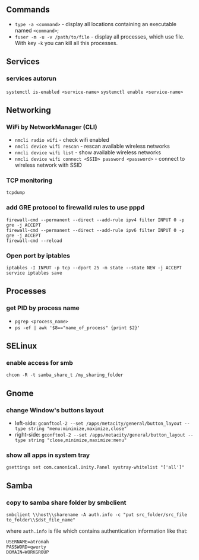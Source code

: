 Commands
--------
- `type -a <command>` - display all locations containing an executable named `<command>`;
- `fuser -m -u -v /path/to/file` - display all processes, which use file. 
With key `-k` you can kill all this processes.


Services
--------

### services autorun
```systemctl is-enabled <service-name>```
```systemctl enable <service-name>```


Networking
----------

### WiFi by NetworkManager (CLI)

- `nmcli radio wifi` - check wifi enabled 
- `nmcli device wifi rescan` - rescan available wireless networks 
- `nmcli device wifi list` - show available wireless networks
- `nmcli device wifi connect <SSID> password <password>` - connect to wireless network with SSID <SSID>


### TCP monitoring

```tcpdump```


### add GRE protocol to firewalld rules to use pppd

```
firewall-cmd --permanent --direct --add-rule ipv4 filter INPUT 0 -p gre -j ACCEPT
firewall-cmd --permanent --direct --add-rule ipv6 filter INPUT 0 -p gre -j ACCEPT
firewall-cmd --reload
```

### Open port by iptables
```
iptables -I INPUT -p tcp --dport 25 -m state --state NEW -j ACCEPT
service iptables save
```


Processes
---------

### get PID by process name
- `pgrep <process_name>` 
- `ps -ef | awk '$8=="name_of_process" {print $2}'`


SELinux
-------

### enable access for smb
```chcon -R -t samba_share_t /my_sharing_folder```


Gnome
------

### change Window's buttons layout
- left-side: ```gconftool-2 --set /apps/metacity/general/button_layout --type string "menu:minimize,maximize,close" ```
- right-side: ```gconftool-2 --set /apps/metacity/general/button_layout --type string "close,minimize,maximize:menu"```


### show all apps in system tray
```
gsettings set com.canonical.Unity.Panel systray-whitelist "['all']"
```


Samba
-----

### copy to samba share folder by smbclient

`smbclient \\host\\sharename -A auth.info -c "put src_folder/src_file to_folder\\$dst_file_name"`

where `auth.info` is file which contains authentication information like that:

```
USERNAME=atronah
PASSWORD=qwerty
DOMAIN=WORKGROUP
```